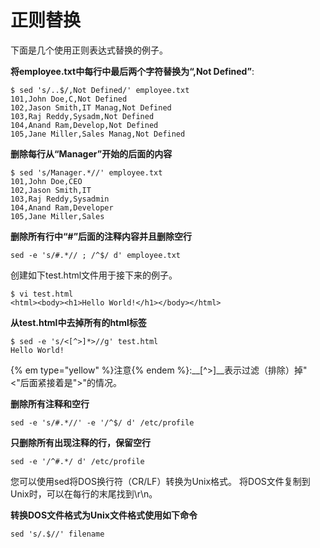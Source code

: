 # 正则替换

下面是几个使用正则表达式替换的例子。

__将employee.txt中每行中最后两个字符替换为“,Not Defined”__:

```
$ sed 's/..$/,Not Defined/' employee.txt
101,John Doe,C,Not Defined
102,Jason Smith,IT Manag,Not Defined
103,Raj Reddy,Sysadm,Not Defined
104,Anand Ram,Develop,Not Defined
105,Jane Miller,Sales Manag,Not Defined
```

__删除每行从“Manager”开始的后面的内容__

```
$ sed 's/Manager.*//' employee.txt
101,John Doe,CEO
102,Jason Smith,IT
103,Raj Reddy,Sysadmin
104,Anand Ram,Developer
105,Jane Miller,Sales
```

__删除所有行中“#”后面的注释内容并且删除空行__

```
sed -e 's/#.*// ; /^$/ d' employee.txt
```

创建如下test.html文件用于接下来的例子。

```
$ vi test.html
<html><body><h1>Hello World!</h1></body></html>
```

__从test.html中去掉所有的html标签__

```
$ sed -e 's/<[^>]*>//g' test.html
Hello World!
```

{% em type="yellow" %}注意{% endem %}:__\[^>\]__表示过滤（排除）掉"<"后面紧接着是">"的情况。

__删除所有注释和空行__

```
sed -e 's/#.*//' -e '/^$/ d' /etc/profile
```

__只删除所有出现注释的行，保留空行__

```
sed -e '/^#.*/ d' /etc/profile
```

您可以使用sed将DOS换行符（CR/LF）转换为Unix格式。 将DOS文件复制到Unix时，可以在每行的末尾找到\r\n。
 
__转换DOS文件格式为Unix文件格式使用如下命令__

```
sed 's/.$//' filename
```
